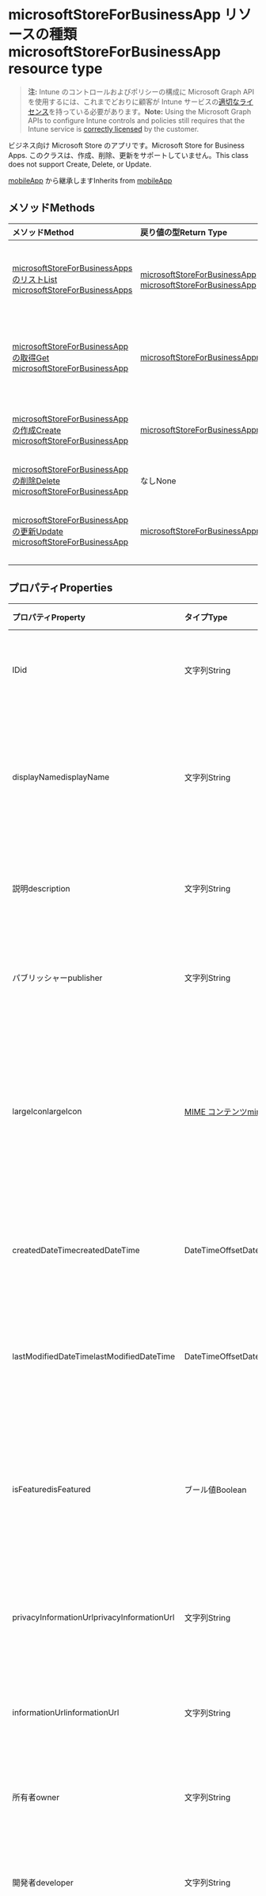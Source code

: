 # <a name="microsoftstoreforbusinessapp-resource-type"></a><span data-ttu-id="72251-101">microsoftStoreForBusinessApp リソースの種類</span><span class="sxs-lookup"><span data-stu-id="72251-101">microsoftStoreForBusinessApp resource type</span></span>

> <span data-ttu-id="72251-102">**注:** Intune のコントロールおよびポリシーの構成に Microsoft Graph API を使用するには、これまでどおりに顧客が Intune サービスの[適切なライセンス](https://go.microsoft.com/fwlink/?linkid=839381)を持っている必要があります。</span><span class="sxs-lookup"><span data-stu-id="72251-102">**Note:** Using the Microsoft Graph APIs to configure Intune controls and policies still requires that the Intune service is [correctly licensed](https://go.microsoft.com/fwlink/?linkid=839381) by the customer.</span></span>

<span data-ttu-id="72251-103">ビジネス向け Microsoft Store のアプリです。</span><span class="sxs-lookup"><span data-stu-id="72251-103">Microsoft Store for Business Apps.</span></span> <span data-ttu-id="72251-104">このクラスは、作成、削除、更新をサポートしていません。</span><span class="sxs-lookup"><span data-stu-id="72251-104">This class does not support Create, Delete, or Update.</span></span>

<span data-ttu-id="72251-105">[mobileApp](../resources/intune_apps_mobileapp.md) から継承します</span><span class="sxs-lookup"><span data-stu-id="72251-105">Inherits from [mobileApp](../resources/intune_apps_mobileapp.md)</span></span>

## <a name="methods"></a><span data-ttu-id="72251-106">メソッド</span><span class="sxs-lookup"><span data-stu-id="72251-106">Methods</span></span>
|<span data-ttu-id="72251-107">メソッド</span><span class="sxs-lookup"><span data-stu-id="72251-107">Method</span></span>|<span data-ttu-id="72251-108">戻り値の型</span><span class="sxs-lookup"><span data-stu-id="72251-108">Return Type</span></span>|<span data-ttu-id="72251-109">説明</span><span class="sxs-lookup"><span data-stu-id="72251-109">Description</span></span>|
|:---|:---|:---|
|[<span data-ttu-id="72251-110">microsoftStoreForBusinessApps のリスト</span><span class="sxs-lookup"><span data-stu-id="72251-110">List microsoftStoreForBusinessApps</span></span>](../api/intune_apps_microsoftstoreforbusinessapp_list.md)|<span data-ttu-id="72251-111">[microsoftStoreForBusinessApp](../resources/intune_apps_microsoftstoreforbusinessapp.md) コレクション</span><span class="sxs-lookup"><span data-stu-id="72251-111">[microsoftStoreForBusinessApp](../resources/intune_apps_microsoftstoreforbusinessapp.md) collection</span></span>|<span data-ttu-id="72251-112">[microsoftStoreForBusinessApp](../resources/intune_apps_microsoftstoreforbusinessapp.md) オブジェクトのプロパティとリレーションシップをリストします。</span><span class="sxs-lookup"><span data-stu-id="72251-112">List properties and relationships of the [microsoftStoreForBusinessApp](../resources/intune_apps_microsoftstoreforbusinessapp.md) objects.</span></span>|
|[<span data-ttu-id="72251-113">microsoftStoreForBusinessApp の取得</span><span class="sxs-lookup"><span data-stu-id="72251-113">Get microsoftStoreForBusinessApp</span></span>](../api/intune_apps_microsoftstoreforbusinessapp_get.md)|[<span data-ttu-id="72251-114">microsoftStoreForBusinessApp</span><span class="sxs-lookup"><span data-stu-id="72251-114">microsoftStoreForBusinessApp</span></span>](../resources/intune_apps_microsoftstoreforbusinessapp.md)|<span data-ttu-id="72251-115">[microsoftStoreForBusinessApp](../resources/intune_apps_microsoftstoreforbusinessapp.md) オブジェクトのプロパティとリレーションシップを読み取ります。</span><span class="sxs-lookup"><span data-stu-id="72251-115">Read properties and relationships of the [microsoftStoreForBusinessApp](../resources/intune_apps_microsoftstoreforbusinessapp.md) object.</span></span>|
|[<span data-ttu-id="72251-116">microsoftStoreForBusinessApp の作成</span><span class="sxs-lookup"><span data-stu-id="72251-116">Create microsoftStoreForBusinessApp</span></span>](../api/intune_apps_microsoftstoreforbusinessapp_create.md)|[<span data-ttu-id="72251-117">microsoftStoreForBusinessApp</span><span class="sxs-lookup"><span data-stu-id="72251-117">microsoftStoreForBusinessApp</span></span>](../resources/intune_apps_microsoftstoreforbusinessapp.md)|<span data-ttu-id="72251-118">新しい [microsoftStoreForBusinessApp](../resources/intune_apps_microsoftstoreforbusinessapp.md) オブジェクトを作成します。</span><span class="sxs-lookup"><span data-stu-id="72251-118">Create a new [microsoftStoreForBusinessApp](../resources/intune_apps_microsoftstoreforbusinessapp.md) object.</span></span>|
|[<span data-ttu-id="72251-119">microsoftStoreForBusinessApp の削除</span><span class="sxs-lookup"><span data-stu-id="72251-119">Delete microsoftStoreForBusinessApp</span></span>](../api/intune_apps_microsoftstoreforbusinessapp_delete.md)|<span data-ttu-id="72251-120">なし</span><span class="sxs-lookup"><span data-stu-id="72251-120">None</span></span>|<span data-ttu-id="72251-121">[microsoftStoreForBusinessApp](../resources/intune_apps_microsoftstoreforbusinessapp.md) を削除します。</span><span class="sxs-lookup"><span data-stu-id="72251-121">Deletes a [microsoftStoreForBusinessApp](../resources/intune_apps_microsoftstoreforbusinessapp.md).</span></span>|
|[<span data-ttu-id="72251-122">microsoftStoreForBusinessApp の更新</span><span class="sxs-lookup"><span data-stu-id="72251-122">Update microsoftStoreForBusinessApp</span></span>](../api/intune_apps_microsoftstoreforbusinessapp_update.md)|[<span data-ttu-id="72251-123">microsoftStoreForBusinessApp</span><span class="sxs-lookup"><span data-stu-id="72251-123">microsoftStoreForBusinessApp</span></span>](../resources/intune_apps_microsoftstoreforbusinessapp.md)|<span data-ttu-id="72251-124">[microsoftStoreForBusinessApp](../resources/intune_apps_microsoftstoreforbusinessapp.md) オブジェクトのプロパティを更新します。</span><span class="sxs-lookup"><span data-stu-id="72251-124">Update the properties of a [microsoftStoreForBusinessApp](../resources/intune_apps_microsoftstoreforbusinessapp.md) object.</span></span>|

## <a name="properties"></a><span data-ttu-id="72251-125">プロパティ</span><span class="sxs-lookup"><span data-stu-id="72251-125">Properties</span></span>
|<span data-ttu-id="72251-126">プロパティ</span><span class="sxs-lookup"><span data-stu-id="72251-126">Property</span></span>|<span data-ttu-id="72251-127">タイプ</span><span class="sxs-lookup"><span data-stu-id="72251-127">Type</span></span>|<span data-ttu-id="72251-128">説明</span><span class="sxs-lookup"><span data-stu-id="72251-128">Description</span></span>|
|:---|:---|:---|
|<span data-ttu-id="72251-129">ID</span><span class="sxs-lookup"><span data-stu-id="72251-129">id</span></span>|<span data-ttu-id="72251-130">文字列</span><span class="sxs-lookup"><span data-stu-id="72251-130">String</span></span>|<span data-ttu-id="72251-131">エンティティのキー。</span><span class="sxs-lookup"><span data-stu-id="72251-131">Key of the entity.</span></span> <span data-ttu-id="72251-132">[mobileApp](../resources/intune_apps_mobileapp.md) から継承します</span><span class="sxs-lookup"><span data-stu-id="72251-132">Inherited from [mobileApp](../resources/intune_apps_mobileapp.md)</span></span>|
|<span data-ttu-id="72251-133">displayName</span><span class="sxs-lookup"><span data-stu-id="72251-133">displayName</span></span>|<span data-ttu-id="72251-134">文字列</span><span class="sxs-lookup"><span data-stu-id="72251-134">String</span></span>|<span data-ttu-id="72251-135">管理者が提供またはインポートしたアプリのタイトル。</span><span class="sxs-lookup"><span data-stu-id="72251-135">The admin provided or imported title of the app.</span></span> <span data-ttu-id="72251-136">[mobileApp](../resources/intune_apps_mobileapp.md) から継承します</span><span class="sxs-lookup"><span data-stu-id="72251-136">Inherited from [mobileApp](../resources/intune_apps_mobileapp.md)</span></span>|
|<span data-ttu-id="72251-137">説明</span><span class="sxs-lookup"><span data-stu-id="72251-137">description</span></span>|<span data-ttu-id="72251-138">文字列</span><span class="sxs-lookup"><span data-stu-id="72251-138">String</span></span>|<span data-ttu-id="72251-139">アプリの説明。</span><span class="sxs-lookup"><span data-stu-id="72251-139">The description of the app.</span></span> <span data-ttu-id="72251-140">[mobileApp](../resources/intune_apps_mobileapp.md) から継承します</span><span class="sxs-lookup"><span data-stu-id="72251-140">Inherited from [mobileApp](../resources/intune_apps_mobileapp.md)</span></span>|
|<span data-ttu-id="72251-141">パブリッシャー</span><span class="sxs-lookup"><span data-stu-id="72251-141">publisher</span></span>|<span data-ttu-id="72251-142">文字列</span><span class="sxs-lookup"><span data-stu-id="72251-142">String</span></span>|<span data-ttu-id="72251-143">アプリの発行元。</span><span class="sxs-lookup"><span data-stu-id="72251-143">The publisher of the app.</span></span> <span data-ttu-id="72251-144">[mobileApp](../resources/intune_apps_mobileapp.md) から継承します</span><span class="sxs-lookup"><span data-stu-id="72251-144">Inherited from [mobileApp](../resources/intune_apps_mobileapp.md)</span></span>|
|<span data-ttu-id="72251-145">largeIcon</span><span class="sxs-lookup"><span data-stu-id="72251-145">largeIcon</span></span>|[<span data-ttu-id="72251-146">MIME コンテンツ</span><span class="sxs-lookup"><span data-stu-id="72251-146">mimeContent</span></span>](../resources/intune_shared_mimecontent.md)|<span data-ttu-id="72251-147">アプリの詳細に表示され、アイコンのアップロードに使用される大きなアイコン。</span><span class="sxs-lookup"><span data-stu-id="72251-147">The large icon, to be displayed in the app details and used for upload of the icon.</span></span> <span data-ttu-id="72251-148">[mobileApp](../resources/intune_apps_mobileapp.md) から継承します</span><span class="sxs-lookup"><span data-stu-id="72251-148">Inherited from [mobileApp](../resources/intune_apps_mobileapp.md)</span></span>|
|<span data-ttu-id="72251-149">createdDateTime</span><span class="sxs-lookup"><span data-stu-id="72251-149">createdDateTime</span></span>|<span data-ttu-id="72251-150">DateTimeOffset</span><span class="sxs-lookup"><span data-stu-id="72251-150">DateTimeOffset</span></span>|<span data-ttu-id="72251-151">アプリが作成された日時。</span><span class="sxs-lookup"><span data-stu-id="72251-151">The date and time the app was created.</span></span> <span data-ttu-id="72251-152">[mobileApp](../resources/intune_apps_mobileapp.md) から継承します</span><span class="sxs-lookup"><span data-stu-id="72251-152">Inherited from [mobileApp](../resources/intune_apps_mobileapp.md)</span></span>|
|<span data-ttu-id="72251-153">lastModifiedDateTime</span><span class="sxs-lookup"><span data-stu-id="72251-153">lastModifiedDateTime</span></span>|<span data-ttu-id="72251-154">DateTimeOffset</span><span class="sxs-lookup"><span data-stu-id="72251-154">DateTimeOffset</span></span>|<span data-ttu-id="72251-155">アプリが最後に変更された日時。</span><span class="sxs-lookup"><span data-stu-id="72251-155">The date and time the app was last modified.</span></span> <span data-ttu-id="72251-156">[mobileApp](../resources/intune_apps_mobileapp.md) から継承します</span><span class="sxs-lookup"><span data-stu-id="72251-156">Inherited from [mobileApp](../resources/intune_apps_mobileapp.md)</span></span>|
|<span data-ttu-id="72251-157">isFeatured</span><span class="sxs-lookup"><span data-stu-id="72251-157">isFeatured</span></span>|<span data-ttu-id="72251-158">ブール値</span><span class="sxs-lookup"><span data-stu-id="72251-158">Boolean</span></span>|<span data-ttu-id="72251-159">アプリが管理者のおすすめとしてマークされたかどうかを示す値。[mobileApp](../resources/intune_apps_mobileapp.md) から継承します</span><span class="sxs-lookup"><span data-stu-id="72251-159">The value indicating whether the app is marked as featured by the admin. Inherited from [mobileApp](../resources/intune_apps_mobileapp.md)</span></span>|
|<span data-ttu-id="72251-160">privacyInformationUrl</span><span class="sxs-lookup"><span data-stu-id="72251-160">privacyInformationUrl</span></span>|<span data-ttu-id="72251-161">文字列</span><span class="sxs-lookup"><span data-stu-id="72251-161">String</span></span>|<span data-ttu-id="72251-162">プライバシーに関する声明の URL。</span><span class="sxs-lookup"><span data-stu-id="72251-162">The privacy statement Url.</span></span> <span data-ttu-id="72251-163">[mobileApp](../resources/intune_apps_mobileapp.md) から継承します</span><span class="sxs-lookup"><span data-stu-id="72251-163">Inherited from [mobileApp](../resources/intune_apps_mobileapp.md)</span></span>|
|<span data-ttu-id="72251-164">informationUrl</span><span class="sxs-lookup"><span data-stu-id="72251-164">informationUrl</span></span>|<span data-ttu-id="72251-165">文字列</span><span class="sxs-lookup"><span data-stu-id="72251-165">String</span></span>|<span data-ttu-id="72251-166">詳細情報の URL。</span><span class="sxs-lookup"><span data-stu-id="72251-166">The more information Url.</span></span> <span data-ttu-id="72251-167">[mobileApp](../resources/intune_apps_mobileapp.md) から継承します</span><span class="sxs-lookup"><span data-stu-id="72251-167">Inherited from [mobileApp](../resources/intune_apps_mobileapp.md)</span></span>|
|<span data-ttu-id="72251-168">所有者</span><span class="sxs-lookup"><span data-stu-id="72251-168">owner</span></span>|<span data-ttu-id="72251-169">文字列</span><span class="sxs-lookup"><span data-stu-id="72251-169">String</span></span>|<span data-ttu-id="72251-170">アプリの所有者。</span><span class="sxs-lookup"><span data-stu-id="72251-170">The owner of the app.</span></span> <span data-ttu-id="72251-171">[mobileApp](../resources/intune_apps_mobileapp.md) から継承します</span><span class="sxs-lookup"><span data-stu-id="72251-171">Inherited from [mobileApp](../resources/intune_apps_mobileapp.md)</span></span>|
|<span data-ttu-id="72251-172">開発者</span><span class="sxs-lookup"><span data-stu-id="72251-172">developer</span></span>|<span data-ttu-id="72251-173">文字列</span><span class="sxs-lookup"><span data-stu-id="72251-173">String</span></span>|<span data-ttu-id="72251-174">アプリの開発者。</span><span class="sxs-lookup"><span data-stu-id="72251-174">The developer of the app.</span></span> <span data-ttu-id="72251-175">[mobileApp](../resources/intune_apps_mobileapp.md) から継承します</span><span class="sxs-lookup"><span data-stu-id="72251-175">Inherited from [mobileApp](../resources/intune_apps_mobileapp.md)</span></span>|
|<span data-ttu-id="72251-176">メモ</span><span class="sxs-lookup"><span data-stu-id="72251-176">notes</span></span>|<span data-ttu-id="72251-177">文字列</span><span class="sxs-lookup"><span data-stu-id="72251-177">String</span></span>|<span data-ttu-id="72251-178">アプリ用のメモ。</span><span class="sxs-lookup"><span data-stu-id="72251-178">Notes for the app.</span></span> <span data-ttu-id="72251-179">[mobileApp](../resources/intune_apps_mobileapp.md) から継承します</span><span class="sxs-lookup"><span data-stu-id="72251-179">Inherited from [mobileApp](../resources/intune_apps_mobileapp.md)</span></span>|
|<span data-ttu-id="72251-180">publishingState</span><span class="sxs-lookup"><span data-stu-id="72251-180">publishingState</span></span>|[<span data-ttu-id="72251-181">mobileAppPublishingState</span><span class="sxs-lookup"><span data-stu-id="72251-181">mobileAppPublishingState</span></span>](../resources/intune_apps_mobileapppublishingstate.md)|<span data-ttu-id="72251-p114">アプリケーションの発行の状態です。アプリが公開されていない限り、アプリケーションを割り当てることができません。[mobileApp](../resources/intune_apps_mobileapp.md) から継承されます。使用可能な値は、`notPublished`、`processing`、`published` です。</span><span class="sxs-lookup"><span data-stu-id="72251-p114">The publishing state for the app. The app cannot be assigned unless the app is published. Inherited from [mobileApp](../resources/intune_apps_mobileapp.md). The possible values are: `notPublished`, `processing`, `published`.</span></span>|
|<span data-ttu-id="72251-186">usedLicenseCount</span><span class="sxs-lookup"><span data-stu-id="72251-186">usedLicenseCount</span></span>|<span data-ttu-id="72251-187">Int32</span><span class="sxs-lookup"><span data-stu-id="72251-187">Int32</span></span>|<span data-ttu-id="72251-188">使用中の、ビジネス向け Microsoft Store ライセンスの数。</span><span class="sxs-lookup"><span data-stu-id="72251-188">The number of Microsoft Store for Business licenses in use.</span></span>|
|<span data-ttu-id="72251-189">totalLicenseCount</span><span class="sxs-lookup"><span data-stu-id="72251-189">totalLicenseCount</span></span>|<span data-ttu-id="72251-190">Int32</span><span class="sxs-lookup"><span data-stu-id="72251-190">Int32</span></span>|<span data-ttu-id="72251-191">ビジネス向け Microsoft Store ライセンスの合計数。</span><span class="sxs-lookup"><span data-stu-id="72251-191">The total number of Microsoft Store for Business licenses.</span></span>|
|<span data-ttu-id="72251-192">productKey</span><span class="sxs-lookup"><span data-stu-id="72251-192">productKey</span></span>|<span data-ttu-id="72251-193">文字列</span><span class="sxs-lookup"><span data-stu-id="72251-193">String</span></span>|<span data-ttu-id="72251-194">アプリのプロダクト キー</span><span class="sxs-lookup"><span data-stu-id="72251-194">The app product key</span></span>|
|<span data-ttu-id="72251-195">licenseType</span><span class="sxs-lookup"><span data-stu-id="72251-195">licenseType</span></span>|[<span data-ttu-id="72251-196">microsoftStoreForBusinessLicenseType</span><span class="sxs-lookup"><span data-stu-id="72251-196">microsoftStoreForBusinessLicenseType</span></span>](../resources/intune_apps_microsoftstoreforbusinesslicensetype.md)|<span data-ttu-id="72251-p115">アプリ ライセンスの種類。可能な値は、`offline`、`online` です。</span><span class="sxs-lookup"><span data-stu-id="72251-p115">The app license type Possible values are: `offline`, `online`.</span></span>|
|<span data-ttu-id="72251-199">packageIdentityName</span><span class="sxs-lookup"><span data-stu-id="72251-199">packageIdentityName</span></span>|<span data-ttu-id="72251-200">文字列</span><span class="sxs-lookup"><span data-stu-id="72251-200">String</span></span>|<span data-ttu-id="72251-201">アプリ パッケージの識別子</span><span class="sxs-lookup"><span data-stu-id="72251-201">The app package identifier</span></span>|

## <a name="relationships"></a><span data-ttu-id="72251-202">リレーションシップ</span><span class="sxs-lookup"><span data-stu-id="72251-202">Relationships</span></span>
|<span data-ttu-id="72251-203">リレーションシップ</span><span class="sxs-lookup"><span data-stu-id="72251-203">Relationship</span></span>|<span data-ttu-id="72251-204">型</span><span class="sxs-lookup"><span data-stu-id="72251-204">Type</span></span>|<span data-ttu-id="72251-205">説明</span><span class="sxs-lookup"><span data-stu-id="72251-205">Description</span></span>|
|:---|:---|:---|
|<span data-ttu-id="72251-206">カテゴリ</span><span class="sxs-lookup"><span data-stu-id="72251-206">categories</span></span>|<span data-ttu-id="72251-207">[mobileAppCategory](../resources/intune_apps_mobileappcategory.md) コレクション</span><span class="sxs-lookup"><span data-stu-id="72251-207">[mobileAppCategory](../resources/intune_apps_mobileappcategory.md) collection</span></span>|<span data-ttu-id="72251-208">このアプリのカテゴリのリスト。</span><span class="sxs-lookup"><span data-stu-id="72251-208">The list of categories for this app.</span></span> <span data-ttu-id="72251-209">[mobileApp](../resources/intune_apps_mobileapp.md) から継承します</span><span class="sxs-lookup"><span data-stu-id="72251-209">Inherited from [mobileApp](../resources/intune_apps_mobileapp.md)</span></span>|
|<span data-ttu-id="72251-210">課題</span><span class="sxs-lookup"><span data-stu-id="72251-210">assignments</span></span>|<span data-ttu-id="72251-211">[mobileAppAssignment](../resources/intune_apps_mobileappassignment.md) コレクション</span><span class="sxs-lookup"><span data-stu-id="72251-211">[mobileAppAssignment](../resources/intune_apps_mobileappassignment.md) collection</span></span>|<span data-ttu-id="72251-212">このモバイル アプリのグループ割り当てのリスト。</span><span class="sxs-lookup"><span data-stu-id="72251-212">The list of group assignments for this mobile app.</span></span> <span data-ttu-id="72251-213">[mobileApp](../resources/intune_apps_mobileapp.md) から継承します</span><span class="sxs-lookup"><span data-stu-id="72251-213">Inherited from [mobileApp](../resources/intune_apps_mobileapp.md)</span></span>|

## <a name="json-representation"></a><span data-ttu-id="72251-214">JSON 表記</span><span class="sxs-lookup"><span data-stu-id="72251-214">JSON Representation</span></span>
<span data-ttu-id="72251-215">以下は、リソースの JSON 表記です。</span><span class="sxs-lookup"><span data-stu-id="72251-215">Here is a JSON representation of the resource.</span></span>
<!--{
  "blockType": "resource",
  "baseType": "microsoft.graph.mobileApp",
  "keyProperty": "id",
  "@odata.type": "microsoft.graph.microsoftStoreForBusinessApp"
}-->
``` json
{
  "@odata.type": "#microsoft.graph.microsoftStoreForBusinessApp",
  "id": "String (identifier)",
  "displayName": "String",
  "description": "String",
  "publisher": "String",
  "largeIcon": {
    "@odata.type": "microsoft.graph.mimeContent",
    "type": "String",
    "value": "binary"
  },
  "createdDateTime": "String (timestamp)",
  "lastModifiedDateTime": "String (timestamp)",
  "isFeatured": true,
  "privacyInformationUrl": "String",
  "informationUrl": "String",
  "owner": "String",
  "developer": "String",
  "notes": "String",
  "publishingState": "String",
  "usedLicenseCount": 1024,
  "totalLicenseCount": 1024,
  "productKey": "String",
  "licenseType": "String",
  "packageIdentityName": "String"
}
```








